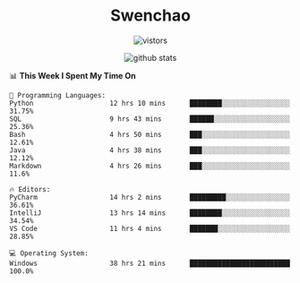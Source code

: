 <h1 align="center">Swenchao</h3>

<p align="center">
  <img src="https://visitor-badge.glitch.me/badge?page_id=Swenchao" alt="vistors" />
</p>

<p align="center">
  <img src="https://github-readme-stats.vercel.app/api?username=Swenchao&count_private=true&show_icons=true&theme=vue-dark&hide_title=true" alt="github stats" />
</p>

<!--START_SECTION:waka-->
📊 **This Week I Spent My Time On** 

```text
💬 Programming Languages: 
Python                   12 hrs 10 mins      ████████░░░░░░░░░░░░░░░░░   31.75% 
SQL                      9 hrs 43 mins       ██████░░░░░░░░░░░░░░░░░░░   25.36% 
Bash                     4 hrs 50 mins       ███░░░░░░░░░░░░░░░░░░░░░░   12.61% 
Java                     4 hrs 38 mins       ███░░░░░░░░░░░░░░░░░░░░░░   12.12% 
Markdown                 4 hrs 26 mins       ███░░░░░░░░░░░░░░░░░░░░░░   11.6%

🔥 Editors: 
PyCharm                  14 hrs 2 mins       █████████░░░░░░░░░░░░░░░░   36.61% 
IntelliJ                 13 hrs 14 mins      ████████░░░░░░░░░░░░░░░░░   34.54% 
VS Code                  11 hrs 4 mins       ███████░░░░░░░░░░░░░░░░░░   28.85%

💻 Operating System: 
Windows                  38 hrs 21 mins      █████████████████████████   100.0%

```


<!--END_SECTION:waka-->
